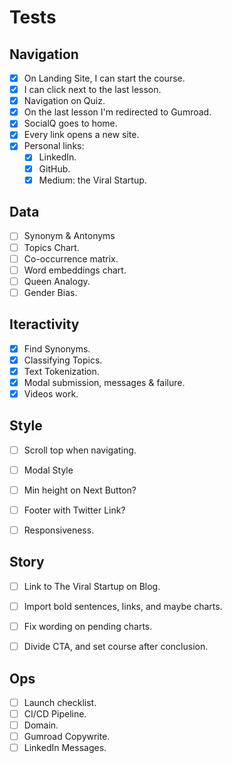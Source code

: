 # Tests

## Navigation
- [X] On Landing Site, I can start the course.
- [X] I can click next to the last lesson.
- [X] Navigation on Quiz.
- [X] On the last lesson I'm redirected to Gumroad.
- [X] SocialQ goes to home.
- [X] Every link opens a new site.
- [X] Personal links:
    - [X] LinkedIn.
    - [X] GitHub.
    - [X] Medium: the Viral Startup.

## Data
- [ ] Synonym & Antonyms
- [ ] Topics Chart.
- [ ] Co-occurrence matrix.
- [ ] Word embeddings chart.
- [ ] Queen Analogy.
- [ ] Gender Bias.

## Iteractivity
- [X] Find Synonyms.
- [X] Classifying Topics.
- [X] Text Tokenization.
- [X] Modal submission, messages & failure.
- [X] Videos work.

## Style
- [ ] Scroll top when navigating.
- [ ] Modal Style
- [ ] Min height on Next Button?
- [ ] Footer with Twitter Link?
- [ ] Responsiveness.
 

## Story
- [ ] Link to The Viral Startup on Blog.
- [ ] Import bold sentences, links, and maybe charts.
- [ ] Fix wording on pending charts.
- [ ] Divide CTA, and set course after conclusion.


## Ops
- [ ] Launch checklist.
- [ ] CI/CD Pipeline.
- [ ] Domain.
- [ ] Gumroad Copywrite.
- [ ] LinkedIn Messages.
